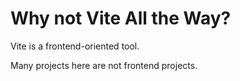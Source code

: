 # Why not Vite All the Way?

Vite is a frontend-oriented tool.

Many projects here are not frontend projects.
